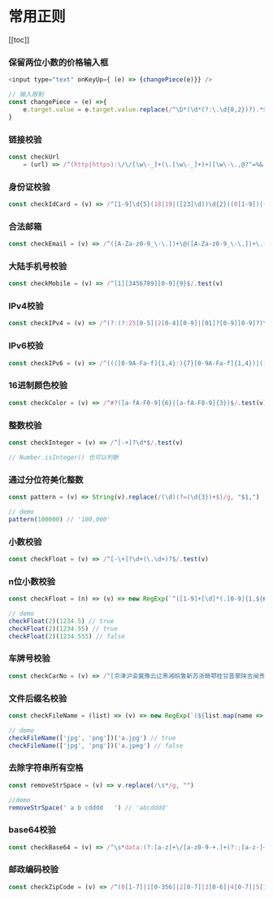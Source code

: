 # 常用正则

[[toc]]


### 保留两位小数的价格输入框
```javascript
<input type="text" onKeyUp={ (e) => {changePiece(e)}} /> 

// 输入限制
const changePiece = (e) =>{
    e.target.value = e.target.value.replace(/^\D*(\d*(?:\.\d{0,2})?).*$/g, '$1');
}
```

### 链接校验
```javascript
const checkUrl 
    = (url) => /^(http|https):\/\/[\w\-_]+(\.[\w\-_]+)+([\w\-\.,@?^=%&:/~\+#]*[\w\-\@?^=%&/~\+#])?/.test(url)
```

### 身份证校验
```javascript
const checkIdCard = (v) => /^[1-9]\d{5}(18|19|([23]\d))\d{2}((0[1-9])|(10|11|12))(([0-2][1-9])|10|20|30|31)\d{3}[0-9Xx]$/.test(v)
```

### 合法邮箱
```javascript
const checkEmail = (v) => /^([A-Za-z0-9_\-\.])+\@([A-Za-z0-9_\-\.])+\.([A-Za-z]{2,4})$/.test(v)
```

### 大陆手机号校验
```javascript
const checkMobile = (v) => /^[1][3456789][0-9]{9}$/.test(v)
```

### IPv4校验
```javascript
const checkIPv4 = (v) => /^(?:(?:25[0-5]|2[0-4][0-9]|[01]?[0-9][0-9]?)\.){3}(?:25[0-5]|2[0-4][0-9]|[01]?[0-9][0-9]?)$/.test(v)
```

### IPv6校验
```javascript
const checkIPv6 = (v) => /^((([0-9A-Fa-f]{1,4}:){7}[0-9A-Fa-f]{1,4})|(([0-9A-Fa-f]{1,4}:){6}:[0-9A-Fa-f]{1,4})|(([0-9A-Fa-f]{1,4}:){5}:([0-9A-Fa-f]{1,4}:)?[0-9A-Fa-f]{1,4})|(([0-9A-Fa-f]{1,4}:){4}:([0-9A-Fa-f]{1,4}:){0,2}[0-9A-Fa-f]{1,4})|(([0-9A-Fa-f]{1,4}:){3}:([0-9A-Fa-f]{1,4}:){0,3}[0-9A-Fa-f]{1,4})|(([0-9A-Fa-f]{1,4}:){2}:([0-9A-Fa-f]{1,4}:){0,4}[0-9A-Fa-f]{1,4})|(([0-9A-Fa-f]{1,4}:){6}((\b((25[0-5])|(1\d{2})|(2[0-4]\d)|(\d{1,2}))\b)\.){3}(\b((25[0-5])|(1\d{2})|(2[0-4]\d)|(\d{1,2}))\b))|(([0-9A-Fa-f]{1,4}:){0,5}:((\b((25[0-5])|(1\d{2})|(2[0-4]\d)|(\d{1,2}))\b)\.){3}(\b((25[0-5])|(1\d{2})|(2[0-4]\d)|(\d{1,2}))\b))|(::([0-9A-Fa-f]{1,4}:){0,5}((\b((25[0-5])|(1\d{2})|(2[0-4]\d)|(\d{1,2}))\b)\.){3}(\b((25[0-5])|(1\d{2})|(2[0-4]\d)|(\d{1,2}))\b))|([0-9A-Fa-f]{1,4}::([0-9A-Fa-f]{1,4}:){0,5}[0-9A-Fa-f]{1,4})|(::([0-9A-Fa-f]{1,4}:){0,6}[0-9A-Fa-f]{1,4})|(([0-9A-Fa-f]{1,4}:){1,7}:))$/i.test(v)
```

### 16进制颜色校验
```javascript
const checkColor = (v) => /^#?([a-fA-F0-9]{6}|[a-fA-F0-9]{3})$/.test(v)
```

### 整数校验
```javascript
const checkInteger = (v) => /^[-+]?\d*$/.test(v)

// Number.isInteger() 也可以判断
```

### 通过分位符美化整数
```javascript
const pattern = (v) => String(v).replace(/(\d)(?=(\d{3})+$)/g, "$1,")

// demo
pattern(100000) // '100,000'
```

### 小数校验
```javascript
const checkFloat = (v) => /^[-\+]?\d+(\.\d+)?$/.test(v)
```

### n位小数校验
```javascript
const checkFloat = (n) => (v) => new RegExp(`^([1-9]+[\d]*(.[0-9]{1,${n}})?)$`).test(v)

// demo
checkFloat(2)(1234.5) // true
checkFloat(2)(1234.55) // true
checkFloat(2)(1234.555) // false
```

### 车牌号校验
```javascript
const checkCarNo = (v) => /^[京津沪渝冀豫云辽黑湘皖鲁新苏浙赣鄂桂甘晋蒙陕吉闽贵粤青藏川宁琼使领A-Z]{1}[A-Z]{1}[A-Z0-9]{4}[A-Z0-9挂学警港澳]{1}$/.test(v)
```

### 文件后缀名校验
```javascript
const checkFileName = (list) => (v) => new RegExp(`(${list.map(name => `.${name}`).join('|')})$`).test(v)

// demo
checkFileName(['jpg', 'png'])('a.jpg') // true
checkFileName(['jpg', 'png'])('a.jpeg') // false
```

### 去除字符串所有空格
```javascript
const removeStrSpace = (v) => v.replace(/\s*/g, "")

//demo
removeStrSpace(' a b cdddd   ') // 'abcdddd'
```

### base64校验
```javascript
const checkBase64 = (v) => /^\s*data:(?:[a-z]+\/[a-z0-9-+.]+(?:;[a-z-]+=[a-z0-9-]+)?)?(?:;base64)?,([a-z0-9!$&',()*+;=\-._~:@\/?%\s]*?)\s*$/i.test(v)
```
### 邮政编码校验
```javascript
const checkZipCode = (v) => /^(0[1-7]|1[0-356]|2[0-7]|3[0-6]|4[0-7]|5[1-7]|6[1-7]|7[0-5]|8[013-6])\d{4}$/.test(v)
```